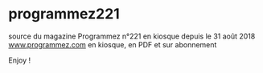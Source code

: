# programmez221
source du magazine Programmez n°221
en kiosque depuis le 31 août 2018
www.programmez.com
en kiosque, en PDF et sur abonnement

Enjoy !

